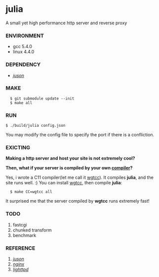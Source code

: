 [juson]: https://github.com/wgtdkp/juson
[nginx]: https://nginx.org/
[lighttpd]: https://www.lighttpd.net/

# julia
A small yet high performance http server and reverse proxy

### ENVIRONMENT
* gcc 5.4.0
* linux 4.4.0

### DEPENDENCY
* _[juson]_

### MAKE
```shell
  $ git submodule update --init
  $ make all
```

### RUN
```
$ ./build/julia config.json
```
You may modify the config file to specify the port if there is a confliction.

### **EXICTING**
**Making a http server and host your site is not extremely cool?**

**Then, what if your server is compiled by your own [compiler](https://github.com/wgtdkp/wgtcc)?**

Yes, i wrote a C11 compiler(let me call it [wgtcc](https://github.com/wgtdkp/wgtcc)). It compiles **julia**, and the site runs well. :) You can install [wgtcc](https://github.com/wgtdkp/wgtcc), then compile **julia**:

```shell
  $ make CC=wgtcc all
```
It surprised me that the server compiled by **wgtcc** runs extremely fast!

### TODO
1. fastcgi
2. chunked transform
3. benchmark

### REFERENCE
1. _[juson]_
2. _[nginx]_
3. _[lighttpd]_
 